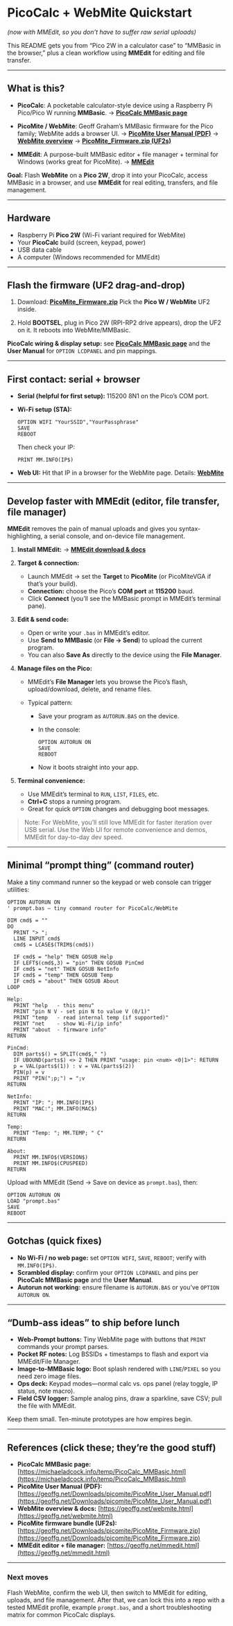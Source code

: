 # PicoCalc + WebMite Quickstart

*(now with MMEdit, so you don’t have to suffer raw serial uploads)*

This README gets you from “Pico 2W in a calculator case” to “MMBasic in the browser,” plus a clean workflow using **MMEdit** for editing and file transfer.

---

## What is this?

* **PicoCalc**: A pocketable calculator-style device using a Raspberry Pi Pico/Pico W running **MMBasic**.
  → **[PicoCalc MMBasic page](https://michaeladcock.info/temp/PicoCalc_MMBasic.html)**

* **PicoMite / WebMite**: Geoff Graham’s MMBasic firmware for the Pico family; WebMite adds a browser UI.
  → **[PicoMite User Manual (PDF)](https://geoffg.net/Downloads/picomite/PicoMite_User_Manual.pdf)**
  → **[WebMite overview](https://geoffg.net/webmite.html)**
  → **[PicoMite_Firmware.zip (UF2s)](https://geoffg.net/Downloads/picomite/PicoMite_Firmware.zip)**

* **MMEdit**: A purpose-built MMBasic editor + file manager + terminal for Windows (works great for PicoMite).
  → **[MMEdit](https://geoffg.net/mmedit.html)**

**Goal:** Flash **WebMite** on a **Pico 2W**, drop it into your PicoCalc, access MMBasic in a browser, and use **MMEdit** for real editing, transfers, and file management.

---

## Hardware

* Raspberry Pi **Pico 2W** (Wi-Fi variant required for WebMite)
* Your **PicoCalc** build (screen, keypad, power)
* USB data cable
* A computer (Windows recommended for MMEdit)

---

## Flash the firmware (UF2 drag-and-drop)

1. Download: **[PicoMite_Firmware.zip](https://geoffg.net/Downloads/picomite/PicoMite_Firmware.zip)**
   Pick the **Pico W / WebMite** UF2 inside.

2. Hold **BOOTSEL**, plug in Pico 2W (RPI-RP2 drive appears), drop the UF2 on it.
   It reboots into WebMite/MMBasic.

**PicoCalc wiring & display setup:** see **[PicoCalc MMBasic page](https://michaeladcock.info/temp/PicoCalc_MMBasic.html)** and the **User Manual** for `OPTION LCDPANEL` and pin mappings.

---

## First contact: serial + browser

* **Serial (helpful for first setup):** 115200 8N1 on the Pico’s COM port.
* **Wi-Fi setup (STA):**

  ```basic
  OPTION WIFI "YourSSID","YourPassphrase"
  SAVE
  REBOOT
  ```

  Then check your IP:

  ```basic
  PRINT MM.INFO(IP$)
  ```
* **Web UI:** Hit that IP in a browser for the WebMite page.
  Details: **[WebMite](https://geoffg.net/webmite.html)**

---

## Develop faster with MMEdit (editor, file transfer, file manager)

**MMEdit** removes the pain of manual uploads and gives you syntax-highlighting, a serial console, and on-device file management.

1. **Install MMEdit:**
   → **[MMEdit download & docs](https://geoffg.net/mmedit.html)**

2. **Target & connection:**

   * Launch MMEdit → set the **Target** to **PicoMite** (or PicoMiteVGA if that’s your build).
   * **Connection:** choose the Pico’s **COM port** at **115200** baud.
   * Click **Connect** (you’ll see the MMBasic prompt in MMEdit’s terminal pane).

3. **Edit & send code:**

   * Open or write your `.bas` in MMEdit’s editor.
   * Use **Send to MMBasic** (or **File → Send**) to upload the current program.
   * You can also **Save As** directly to the device using the **File Manager**.

4. **Manage files on the Pico:**

   * MMEdit’s **File Manager** lets you browse the Pico’s flash, upload/download, delete, and rename files.
   * Typical pattern:

     * Save your program as `AUTORUN.BAS` on the device.
     * In the console:

       ```basic
       OPTION AUTORUN ON
       SAVE
       REBOOT
       ```
     * Now it boots straight into your app.

5. **Terminal convenience:**

   * Use MMEdit’s terminal to `RUN`, `LIST`, `FILES`, etc.
   * **Ctrl+C** stops a running program.
   * Great for quick `OPTION` changes and debugging boot messages.

> Note: For WebMite, you’ll still love MMEdit for faster iteration over USB serial. Use the Web UI for remote convenience and demos, MMEdit for day-to-day dev speed.

---

## Minimal “prompt thing” (command router)

Make a tiny command runner so the keypad or web console can trigger utilities:

```basic
OPTION AUTORUN ON
' prompt.bas — tiny command router for PicoCalc/WebMite

DIM cmd$ = ""
DO
  PRINT "> ";
  LINE INPUT cmd$
  cmd$ = LCASE$(TRIM$(cmd$))

  IF cmd$ = "help" THEN GOSUB Help
  IF LEFT$(cmd$,3) = "pin" THEN GOSUB PinCmd
  IF cmd$ = "net" THEN GOSUB NetInfo
  IF cmd$ = "temp" THEN GOSUB Temp
  IF cmd$ = "about" THEN GOSUB About
LOOP

Help:
  PRINT "help   - this menu"
  PRINT "pin N V - set pin N to value V (0/1)"
  PRINT "temp   - read internal temp (if supported)"
  PRINT "net    - show Wi-Fi/ip info"
  PRINT "about  - firmware info"
RETURN

PinCmd:
  DIM parts$() = SPLIT(cmd$," ")
  IF UBOUND(parts$) <> 2 THEN PRINT "usage: pin <num> <0|1>": RETURN
  p = VAL(parts$(1)) : v = VAL(parts$(2))
  PIN(p) = v
  PRINT "PIN(";p;") = ";v
RETURN

NetInfo:
  PRINT "IP: "; MM.INFO(IP$)
  PRINT "MAC:"; MM.INFO(MAC$)
RETURN

Temp:
  PRINT "Temp: "; MM.TEMP; " C"
RETURN

About:
  PRINT MM.INFO$(VERSION$)
  PRINT MM.INFO$(CPUSPEED)
RETURN
```

Upload with MMEdit (Send → Save on device as `prompt.bas`), then:

```basic
OPTION AUTORUN ON
LOAD "prompt.bas"
SAVE
REBOOT
```

---

## Gotchas (quick fixes)

* **No Wi-Fi / no web page:** set `OPTION WIFI`, `SAVE`, `REBOOT`; verify with `MM.INFO(IP$)`.
* **Scrambled display:** confirm your `OPTION LCDPANEL` and pins per **PicoCalc MMBasic page** and the **User Manual**.
* **Autorun not working:** ensure filename is `AUTORUN.BAS` or you’ve `OPTION AUTORUN ON`.

---

## “Dumb-ass ideas” to ship before lunch

* **Web-Prompt buttons:** Tiny WebMite page with buttons that `PRINT` commands your prompt parses.
* **Pocket RF notes:** Log BSSIDs + timestamps to flash and export via MMEdit/File Manager.
* **Image-to-MMBasic logo:** Boot splash rendered with `LINE`/`PIXEL` so you need zero image files.
* **Ops deck:** Keypad modes—normal calc vs. ops panel (relay toggle, IP status, note macro).
* **Field CSV logger:** Sample analog pins, draw a sparkline, save CSV; pull the file with MMEdit.

Keep them small. Ten-minute prototypes are how empires begin.

---

## References (click these; they’re the good stuff)

* **PicoCalc MMBasic page:** [https://michaeladcock.info/temp/PicoCalc_MMBasic.html](https://michaeladcock.info/temp/PicoCalc_MMBasic.html)
* **PicoMite User Manual (PDF):** [https://geoffg.net/Downloads/picomite/PicoMite_User_Manual.pdf](https://geoffg.net/Downloads/picomite/PicoMite_User_Manual.pdf)
* **WebMite overview & docs:** [https://geoffg.net/webmite.html](https://geoffg.net/webmite.html)
* **PicoMite firmware bundle (UF2s):** [https://geoffg.net/Downloads/picomite/PicoMite_Firmware.zip](https://geoffg.net/Downloads/picomite/PicoMite_Firmware.zip)
* **MMEdit editor + file manager:** [https://geoffg.net/mmedit.html](https://geoffg.net/mmedit.html)

---

### Next moves

Flash WebMite, confirm the web UI, then switch to MMEdit for editing, uploads, and file management. After that, we can lock this into a repo with a tested MMEdit profile, example `prompt.bas`, and a short troubleshooting matrix for common PicoCalc displays.
